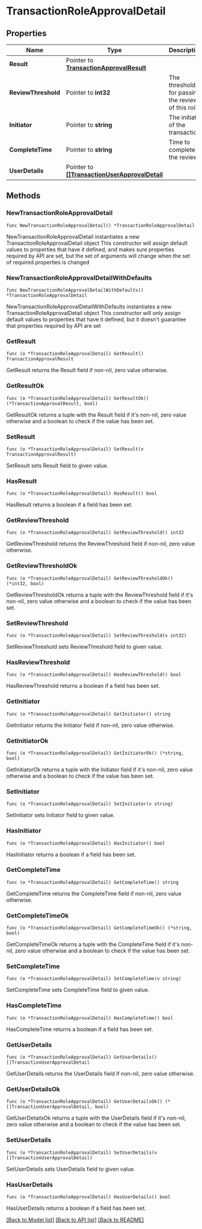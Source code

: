 # TransactionRoleApprovalDetail

## Properties

Name | Type | Description | Notes
------------ | ------------- | ------------- | -------------
**Result** | Pointer to [**TransactionApprovalResult**](TransactionApprovalResult.md) |  | [optional] 
**ReviewThreshold** | Pointer to **int32** | The threshold for passing the review of this role. | [optional] 
**Initiator** | Pointer to **string** | The initiator of the transaction. | [optional] 
**CompleteTime** | Pointer to **string** | Time to complete the review. | [optional] 
**UserDetails** | Pointer to [**[]TransactionUserApprovalDetail**](TransactionUserApprovalDetail.md) |  | [optional] 

## Methods

### NewTransactionRoleApprovalDetail

`func NewTransactionRoleApprovalDetail() *TransactionRoleApprovalDetail`

NewTransactionRoleApprovalDetail instantiates a new TransactionRoleApprovalDetail object
This constructor will assign default values to properties that have it defined,
and makes sure properties required by API are set, but the set of arguments
will change when the set of required properties is changed

### NewTransactionRoleApprovalDetailWithDefaults

`func NewTransactionRoleApprovalDetailWithDefaults() *TransactionRoleApprovalDetail`

NewTransactionRoleApprovalDetailWithDefaults instantiates a new TransactionRoleApprovalDetail object
This constructor will only assign default values to properties that have it defined,
but it doesn't guarantee that properties required by API are set

### GetResult

`func (o *TransactionRoleApprovalDetail) GetResult() TransactionApprovalResult`

GetResult returns the Result field if non-nil, zero value otherwise.

### GetResultOk

`func (o *TransactionRoleApprovalDetail) GetResultOk() (*TransactionApprovalResult, bool)`

GetResultOk returns a tuple with the Result field if it's non-nil, zero value otherwise
and a boolean to check if the value has been set.

### SetResult

`func (o *TransactionRoleApprovalDetail) SetResult(v TransactionApprovalResult)`

SetResult sets Result field to given value.

### HasResult

`func (o *TransactionRoleApprovalDetail) HasResult() bool`

HasResult returns a boolean if a field has been set.

### GetReviewThreshold

`func (o *TransactionRoleApprovalDetail) GetReviewThreshold() int32`

GetReviewThreshold returns the ReviewThreshold field if non-nil, zero value otherwise.

### GetReviewThresholdOk

`func (o *TransactionRoleApprovalDetail) GetReviewThresholdOk() (*int32, bool)`

GetReviewThresholdOk returns a tuple with the ReviewThreshold field if it's non-nil, zero value otherwise
and a boolean to check if the value has been set.

### SetReviewThreshold

`func (o *TransactionRoleApprovalDetail) SetReviewThreshold(v int32)`

SetReviewThreshold sets ReviewThreshold field to given value.

### HasReviewThreshold

`func (o *TransactionRoleApprovalDetail) HasReviewThreshold() bool`

HasReviewThreshold returns a boolean if a field has been set.

### GetInitiator

`func (o *TransactionRoleApprovalDetail) GetInitiator() string`

GetInitiator returns the Initiator field if non-nil, zero value otherwise.

### GetInitiatorOk

`func (o *TransactionRoleApprovalDetail) GetInitiatorOk() (*string, bool)`

GetInitiatorOk returns a tuple with the Initiator field if it's non-nil, zero value otherwise
and a boolean to check if the value has been set.

### SetInitiator

`func (o *TransactionRoleApprovalDetail) SetInitiator(v string)`

SetInitiator sets Initiator field to given value.

### HasInitiator

`func (o *TransactionRoleApprovalDetail) HasInitiator() bool`

HasInitiator returns a boolean if a field has been set.

### GetCompleteTime

`func (o *TransactionRoleApprovalDetail) GetCompleteTime() string`

GetCompleteTime returns the CompleteTime field if non-nil, zero value otherwise.

### GetCompleteTimeOk

`func (o *TransactionRoleApprovalDetail) GetCompleteTimeOk() (*string, bool)`

GetCompleteTimeOk returns a tuple with the CompleteTime field if it's non-nil, zero value otherwise
and a boolean to check if the value has been set.

### SetCompleteTime

`func (o *TransactionRoleApprovalDetail) SetCompleteTime(v string)`

SetCompleteTime sets CompleteTime field to given value.

### HasCompleteTime

`func (o *TransactionRoleApprovalDetail) HasCompleteTime() bool`

HasCompleteTime returns a boolean if a field has been set.

### GetUserDetails

`func (o *TransactionRoleApprovalDetail) GetUserDetails() []TransactionUserApprovalDetail`

GetUserDetails returns the UserDetails field if non-nil, zero value otherwise.

### GetUserDetailsOk

`func (o *TransactionRoleApprovalDetail) GetUserDetailsOk() (*[]TransactionUserApprovalDetail, bool)`

GetUserDetailsOk returns a tuple with the UserDetails field if it's non-nil, zero value otherwise
and a boolean to check if the value has been set.

### SetUserDetails

`func (o *TransactionRoleApprovalDetail) SetUserDetails(v []TransactionUserApprovalDetail)`

SetUserDetails sets UserDetails field to given value.

### HasUserDetails

`func (o *TransactionRoleApprovalDetail) HasUserDetails() bool`

HasUserDetails returns a boolean if a field has been set.


[[Back to Model list]](../README.md#documentation-for-models) [[Back to API list]](../README.md#documentation-for-api-endpoints) [[Back to README]](../README.md)


